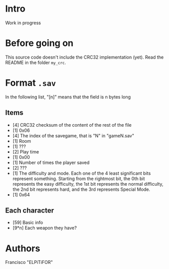 # Intro
Work in progress

# Before going on
This source code doesn't include the CRC32 implementation (yet). Read the README
in the folder `my_crc`.

# Format `.sav`
In the following list, "[n]" means that the field is n bytes long

## Items
- [4] CRC32 checksum of the content of the rest of the file
- [1] 0x06
- [4] The index of the savegame, that is "N" in "gameN.sav"
- [1] Room
- [1] ???
- [2] Play time
- [1] 0x00
- [1] Number of times the player saved
- [2] ???
- [1] The difficulty and mode. Each one of the 4 least significant bits
    represent something. Starting from the rightmost bit, the 0th bit represents
    the easy difficulty, the 1st bit represents the normal difficulty, the 2nd
    bit represents hard, and the 3rd represents Special Mode.
- [1] 0x64

## Each character
- [59] Basic info
- [9*n] Each weapon they have?

# Authors
Francisco "ELPiTiFOR"